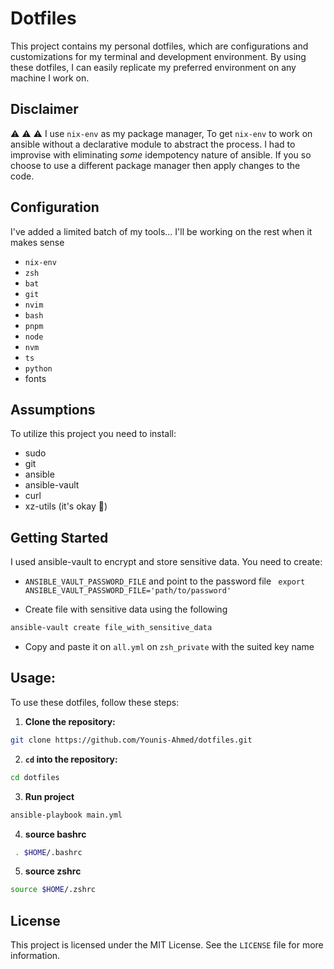 
Dotfiles
=========

This project contains my personal dotfiles, which are configurations and customizations for my terminal and development environment. By using these dotfiles, I can easily replicate my preferred environment on any machine I work on.

Disclaimer
----------
⚠ ⚠ ⚠ 
I use `nix-env` as my package manager, To get `nix-env` to work on ansible without a declarative module to abstract the process. I had to improvise with eliminating _some_ idempotency nature of ansible.
If you so choose to use a different package manager then apply changes to the code.

Configuration
----
I've added a limited batch of my tools... I'll be working on the rest when it makes sense
- `nix-env`
- `zsh`
- `bat`
- `git`
- `nvim`
- `bash`
- `pnpm`
- `node`
- `nvm`
- `ts`
- `python`
- fonts

Assumptions
------

To utilize this project you need to install:
- sudo
- git
- ansible
- ansible-vault
- curl
- xz-utils (it's okay 🙂)


Getting Started
---------------

I used ansible-vault to encrypt and store sensitive data. You need to create:

- `ANSIBLE_VAULT_PASSWORD_FILE` and point to the password file
  ``` export ANSIBLE_VAULT_PASSWORD_FILE='path/to/password'```
  
- Create file with sensitive data using the following
```sh
ansible-vault create file_with_sensitive_data
```
- Copy and paste it on `all.yml` on `zsh_private` with the suited key name 

**Usage:**
--------

To use these dotfiles, follow these steps:

1. **Clone the repository:**

```sh
git clone https://github.com/Younis-Ahmed/dotfiles.git
```

2. **`cd` into the repository:**

```bash
cd dotfiles
```

3. **Run project**
```bash
ansible-playbook main.yml 
```

4. **source bashrc**
```bash
 . $HOME/.bashrc 
```

5. **source zshrc**
```sh
source $HOME/.zshrc 
```

License
-------

This project is licensed under the MIT License. See the `LICENSE` file for more information.
